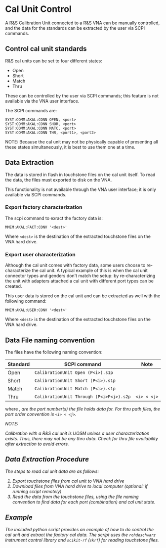 Cal Unit Control
================

A R&S Calibration Unit connected to a R&S VNA can be manually controlled, and the data for the standards can be extracted by the user via SCPI commands.

Control cal unit standards
--------------------------

R&S cal units can be set to four different states:

- Open
- Short
- Match
- Thru

These can be controlled by the user via SCPI commands; this feature is not available via the VNA user interface.

The SCPI commands are:

`SYST:COMM:AKAL:CONN OPEN, <port>`  
`SYST:COMM:AKAL:CONN SHOR, <port>`  
`SYST:COMM:AKAL:CONN MATC, <port>`  
`SYST:COMM:AKAL:CONN THR, <port1>, <port2>`

NOTE: Because the cal unit may not be physically capable of presenting all these states simultaneously, it is best to use them one at a time.

Data Extraction
---------------

The data is stored in flash in touchstone files on the cal unit itself. To read the data, the files must exported to disk on the VNA.

This functionality is not available through the VNA user interface; it is only available via SCPI commands.

### Export factory characterization

The scpi command to exract the factory data is:

`MMEM:AKAL:FACT:CONV '<dest>'`

Where `<dest>` is the destination of the extracted touchstone files on the VNA hard drive.

### Export user characterization

Although the cal unit comes with factory data, some users choose to re-characterize the cal unit. A typical example of this is when the cal unit connector types and genders don't match the setup: by re-characterizing the unit with adapters attached a cal unit with different port types can be created.

This user data is stored on the cal unit and can be extracted as well with the following command:

`MMEM:AKAL:USER:CONV '<dest>'`

Where `<dest>` is the destination of the extracted touchstone files on the VNA hard drive.

Data File naming convention
---------------------------

The files have the following naming convention:

| Standard | SCPI command                             | Note      |
|----------|------------------------------------------|-----------|
| Open     | `CalibrationUnit Open (P<i>).s1p`        |           |
| Short    | `CalibrationUnit Short (P<i>).s1p`       |           |
| Match    | `CalibrationUnit Match (P<i>).s1p`       |           |
| Thru     | `CalibrationUnit Through (P<i>P<j>).s2p` |`<i> < <j>`|

where <i>, <j> are the port number(s) the file holds data for. For thru path files, the port order convention is *`<i> < <j>`*.

NOTE:

Calibration with a R&S cal unit is UOSM unless a user characterization exists. Thus, there may not be any thru data. Check for thru file availability after extraction to avoid errors.

Data Extraction Procedure
-------------------------

The steps to read cal unit data are as follows:

1. Export touchstone files from cal unit to
   VNA hard drive
2. Download files from VNA hard drive to
   local computer (optional: if running script remotely)
3. Read the data from the touchstone files, using the file naming convention to find data for each port (combination) and cal unit state.

Example
-------

The included python script provides an example of how to do control the cal unit and extract the factory cal data. The script uses the `rohdeschwarz` instrument control library and `scikit-rf` (`skrf`) for reading touchstone files.
